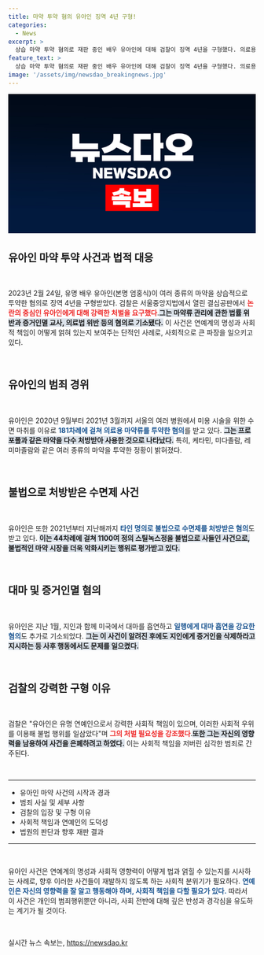 ```yaml
---
title: 마약 투약 혐의 유아인 징역 4년 구형!
categories:
  - News
excerpt: >
  상습 마약 투약 혐의로 재판 중인 배우 유아인에 대해 검찰이 징역 4년을 구형했다. 의료용 마약을 불법으로 사용하고 증거인멸을 시도한 그의 사건이 대중의 관심을 끌고 있다.
feature_text: >
  상습 마약 투약 혐의로 재판 중인 배우 유아인에 대해 검찰이 징역 4년을 구형했다. 의료용 마약을 불법으로 사용하고 증거인멸을 시도한 그의 사건이 대중의 관심을 끌고 있다.
image: '/assets/img/newsdao_breakingnews.jpg'
---
```


<p><img src="/assets/img/newsdao_breakingnews.jpg" alt="firstkoreanews 속보" /></p>

<h2 data-ke-size="size26">유아인 마약 투약 사건과 법적 대응</h2>

<p data-ke-size="size16">&nbsp;</p>

<p data-ke-size="size16">2023년 2월 24일, 유명 배우 유아인(본명 엄홍식)이 여러 종류의 마약을 상습적으로 투약한 혐의로 징역 4년을 구형받았다. 검찰은 서울중앙지법에서 열린 결심공판에서 <b><span style="color: #ee2323;">논란의 중심인 유아인에게 대해 강력한 처벌을 요구했다</span></b>.<b><span style="background-color: #21538527;">그는 마약류 관리에 관한 법률 위반과 증거인멸 교사, 의료법 위반 등의 혐의로 기소됐다.</span></b> 이 사건은 연예계의 명성과 사회적 책임이 어떻게 얽혀 있는지 보여주는 단적인 사례로, 사회적으로 큰 파장을 일으키고 있다. </p>

<p data-ke-size="size16">&nbsp;</p>

<h2 data-ke-size="size26">유아인의 범죄 경위</h2>

<p data-ke-size="size16">&nbsp;</p>

<p data-ke-size="size16">유아인은 2020년 9월부터 2021년 3월까지 서울의 여러 병원에서 미용 시술을 위한 수면 마취를 이유로 <b><span style="color: #1a5490;">181차례에 걸쳐 의료용 마약류를 투약한 혐의</span></b>를 받고 있다. <b><span style="background-color: #21538527;">그는 프로포폴과 같은 마약을 다수 처방받아 사용한 것으로 나타났다.</span></b> 특히, 케타민, 미다졸람, 레미마졸람와 같은 여러 종류의 마약을 투약한 정황이 밝혀졌다.</p>

<p data-ke-size="size16">&nbsp;</p>

<h2 data-ke-size="size26">불법으로 처방받은 수면제 사건</h2>

<p data-ke-size="size16">&nbsp;</p>

<p data-ke-size="size16">유아인은 또한 2021년부터 지난해까지 <b><span style="color: #1a5490;">타인 명의로 불법으로 수면제를 처방받은 혐의</span></b>도 받고 있다. <b><span style="background-color: #21538527;">이는 44차례에 걸쳐 1100여 정의 스틸녹스정을 불법으로 사들인 사건으로, 불법적인 마약 시장을 더욱 악화시키는 행위로 평가받고 있다.</span></b></p>

<p data-ke-size="size16">&nbsp;</p>

<h2 data-ke-size="size26">대마 및 증거인멸 혐의</h2>

<p data-ke-size="size16">&nbsp;</p>

<p data-ke-size="size16">유아인은 지난 1월, 지인과 함께 미국에서 대마를 흡연하고 <b><span style="color: #1a5490;">일행에게 대마 흡연을 강요한 혐의</span></b>도 추가로 기소되었다. <b><span style="background-color: #21538527;">그는 이 사건이 알려진 후에도 지인에게 증거인을 삭제하라고 지시하는 등 사후 행동에서도 문제를 일으켰다.</span></b></p>

<p data-ke-size="size16">&nbsp;</p>

<h2 data-ke-size="size26">검찰의 강력한 구형 이유</h2>

<p data-ke-size="size16">&nbsp;</p>

<p data-ke-size="size16">검찰은 "유아인은 유명 연예인으로서 강력한 사회적 책임이 있으며, 이러한 사회적 우위를 이용해 불법 행위를 일삼았다"며 <b><span style="color: #ee2323;">그의 처벌 필요성을 강조했다</span></b>.<b><span style="background-color: #21538527;">또한 그는 자신의 영향력을 남용하여 사건을 은폐하려고 하였다.</span></b> 이는 사회적 책임을 저버린 심각한 범죄로 간주된다.</p>

<p data-ke-size="size16">&nbsp;</p>

<hr />

<ul>
<li>유아인 마약 사건의 시작과 경과</li>
<li>범죄 사실 및 세부 사항</li>
<li>검찰의 입장 및 구형 이유</li>
<li>사회적 책임과 연예인의 도덕성</li>
<li>법원의 판단과 향후 재판 결과</li>
</ul>

<hr />

<p data-ke-size="size16">&nbsp;</p>

<p data-ke-size="size16">유아인 사건은 연예계의 명성과 사회적 영향력이 어떻게 법과 얽힐 수 있는지를 시사하는 사례로, 향후 이러한 사건들이 재발하지 않도록 하는 사회적 분위기가 필요하다. <b><span style="color: #1a5490;">연예인은 자신의 영향력을 잘 알고 행동해야 하며, 사회적 책임을 다할 필요가 있다.</span></b> 따라서 이 사건은 개인의 범죄행위뿐만 아니라, 사회 전반에 대해 깊은 반성과 경각심을 유도하는 계기가 될 것이다.</p>

<p data-ke-size="size16">&nbsp;</p>
실시간 뉴스 속보는, <a href="https://newsdao.kr" rel="dofollow">https://newsdao.kr</a>


